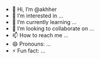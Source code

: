 - 👋 Hi, I’m @akhher
- 👀 I’m interested in ...
- 🌱 I’m currently learning ...
- 💞️ I’m looking to collaborate on ...
- 📫 How to reach me ...
- 😄 Pronouns: ...
- ⚡ Fun fact: ...

<!---
akhher/akhher is a ✨ special ✨ repository because its `README.md` (this file) appears on your GitHub profile.
You can click the Preview link to take a look at your changes.
--->
